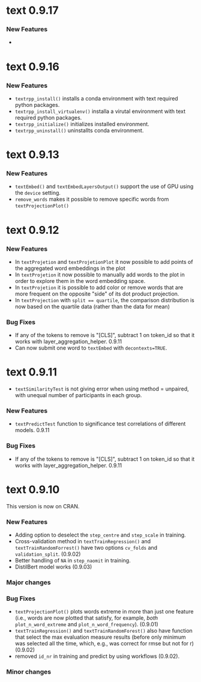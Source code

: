 
<!-- README.md is generated from README.Rmd. Please edit that file -->

# text 0.9.17
### New Features
- 



# text 0.9.16
### New Features
- `textrpp_install()` installs a conda environment with text required python packages.
- `textrpp_install_virtualenv()` installa a virutal environment with text required python packages.
- `textrpp_initialize()` initializes installed environment. 
- `textrpp_uninstall()` uninstallts conda environment.

# text 0.9.13
### New Features
- `textEmbed()` and `textEmbedLayersOutput()` support the use of GPU using the `device` setting.  
- `remove_words` makes it possible to remove specific words from `textProjectionPlot()`

# text 0.9.12

### New Features
- In `textProjetion` and `textProjetionPlot` it now possible to add points of the aggregated word embeddings in the plot
- In `textProjetion` it now possible to manually add words to the plot in order to explore them in the word embedding space.
- In `textProjetion` it is possible to add color or remove words that are more frequent on the opposite "side" of its dot product projection. 
- In `textProjection` with `split == quartile`, the comparison distribution is now based on the quartile data (rather than the data for mean)

### Bug Fixes
- If any of the tokens to remove is "[CLS]", subtract 1 on token_id so that it works with layer_aggregation_helper. 0.9.11
- Can now submit one word to `textEmbed` with `decontexts=TRUE`. 

# text 0.9.11 
- `textSimilarityTest` is not giving error when using method = unpaired, with unequal number of participants in each group. 

### New Features
- `textPredictTest` function to significance test correlations of different models. 0.9.11 

### Bug Fixes
- If any of the tokens to remove is "[CLS]", subtract 1 on token_id so that it works with layer_aggregation_helper. 0.9.11

# text 0.9.10 
This version is now on CRAN.
### New Features
- Adding option to deselect the `step_centre` and `step_scale` in training.
- Cross-validation method in `textTrainRegression()` and `textTrainRandomForrest()` have two options `cv_folds` and `validation_split`. (0.9.02)
- Better handling of `NA` in `step_naomit` in training. 
- DistilBert model works (0.9.03)

### Major changes


### Bug Fixes
- `textProjectionPlot()` plots words extreme in more than just one feature (i.e., words are now plotted that satisfy, for example, *both* `plot_n_word_extreme` and `plot_n_word_frequency`). (0.9.01)
- `textTrainRegression()` and `textTrainRandomForest()` also have function that select the max evaluation measure results (before only minimum was selected all the time, which, e.g., was correct for rmse but not for r) (0.9.02)
- removed `id_nr` in training and predict by using workflows (0.9.02).

### Minor changes




